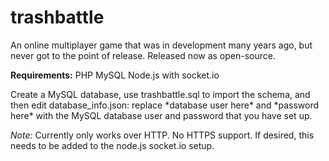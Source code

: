 # trashbattle

An online multiplayer game that was in development many years ago, but never got to the point of release.
Released now as open-source.

**Requirements:**
PHP
MySQL
Node.js with socket.io

Create a MySQL database, use trashbattle.sql to import the schema, and then edit database_info.json: replace \*database user here* and \*password here\* with the MySQL database user and password that you have set up.

*Note:* Currently only works over HTTP. No HTTPS support. If desired, this needs to be added to the node.js socket.io setup.

